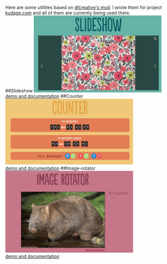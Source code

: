 Here are some utilities based on <a href="https://github.com/dfcreative/mod/">dfcreative's mod</a>.
I wrote them for project <a href="http://kudago.com" target="_blank">kudago.com</a> and all of them are currently being used there.<br>
##Slideshow
[<img src="https://raw.githubusercontent.com/cakeinpanic/modBasedStuff/master/demo-img/slideshow.png" width="400px"/><br>
demo and documentation](http://cakeinpanic.github.io/modBasedStuff/slideshow.html)
##Counter
[<img src="https://raw.githubusercontent.com/cakeinpanic/modBasedStuff/master/demo-img/counter.png" width="400px"/><br>
demo and documentation](http://cakeinpanic.github.io/modBasedStuff/countdown.html)
##Image-rotator
[<img src="https://raw.githubusercontent.com/cakeinpanic/modBasedStuff/master/demo-img/rotator.png" width="400px"/><br>
demo and documentation](http://cakeinpanic.github.io/modBasedStuff/image-rotator.html)
